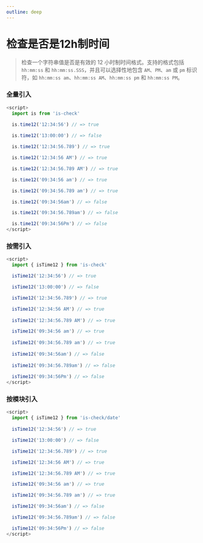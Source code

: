 ```yaml
---
outline: deep
---
```


# 检查是否是12h制时间

> 检查一个字符串值是否是有效的 12 小时制时间格式。支持的格式包括`hh:mm:ss` 和 `hh:mm:ss.SSS`，并且可以选择性地包含 `AM`、`PM`、`am` 或 `pm` 标识符，如 `hh:mm:ss am`、`hh:mm:ss AM`、`hh:mm:ss pm` 和 `hh:mm:ss PM`。

### 全量引入
```javascript
<script>
  import is from 'is-check'
  
  is.time12('12:34:56') // => true

  is.time12('13:00:00') // => false

  is.time12('12:34:56.789') // => true

  is.time12('12:34:56 AM') // => true

  is.time12('12:34:56.789 AM') // => true

  is.time12('09:34:56 am') // => true

  is.time12('09:34:56.789 am') // => true

  is.time12('09:34:56am') // => false

  is.time12('09:34:56.789am') // => false

  is.time12('09:34:56Pm') // => false
</script>
````
### 按需引入
```javascript
<script>
  import { isTime12 } from 'is-check'

  isTime12('12:34:56') // => true

  isTime12('13:00:00') // => false

  isTime12('12:34:56.789') // => true

  isTime12('12:34:56 AM') // => true
  
  isTime12('12:34:56.789 AM') // => true

  isTime12('09:34:56 am') // => true
  
  isTime12('09:34:56.789 am') // => true
  
  isTime12('09:34:56am') // => false
  
  isTime12('09:34:56.789am') // => false
  
  isTime12('09:34:56Pm') // => false
</script>
````
### 按模块引入
```javascript
<script>
  import { isTime12 } from 'is-check/date'
  
  isTime12('12:34:56') // => true

  isTime12('13:00:00') // => false

  isTime12('12:34:56.789') // => true

  isTime12('12:34:56 AM') // => true

  isTime12('12:34:56.789 AM') // => true

  isTime12('09:34:56 am') // => true

  isTime12('09:34:56.789 am') // => true

  isTime12('09:34:56am') // => false

  isTime12('09:34:56.789am') // => false

  isTime12('09:34:56Pm') // => false
</script>
````
